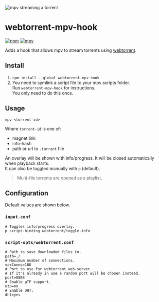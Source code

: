 ![mpv streaming a torrent](https://github.com/mrxdst/webtorrent-mpv-hook/raw/master/.github/poster.png)

# webtorrent-mpv-hook
[![npm](https://img.shields.io/npm/v/webtorrent-mpv-hook)](https://www.npmjs.com/package/webtorrent-mpv-hook)
[![mpv](https://img.shields.io/badge/mpv-v0.33.0-blue)](https://mpv.io/)

Adds a hook that allows mpv to stream torrents using [webtorrent](https://github.com/webtorrent/webtorrent).  

## Install

1. `npm install --global webtorrent-mpv-hook`
2. You need to symlink a script file to your mpv scripts folder.  
   Run `webtorrent-mpv-hook` for instructions.  
   You only need to do this once.

## Usage

`mpv <torrent-id>`

Where `torrent-id` is one of:
* magnet link
* info-hash
* path or url to `.torrent` file

An overlay will be shown with info/progress. It will be closed automatically when playback starts.  
It can also be toggled manually with `p` (default).

> Multi-file torrents are opened as a playlist.

## Configuration

Default values are shown below.

### `input.conf`

```properties
# Toggles info/progress overlay.
p script-binding webtorrent/toggle-info
```

### `script-opts/webtorrent.conf`
```properties
# Path to save downloaded files in.
path=./
# Maximum number of connections.
maxConns=100
# Port to use for webtorrent web-server.
# If it's already in use a random port will be chosen instead.
port=8888
# Enable μTP support.
utp=no
# Enable DHT.
dht=yes
```
